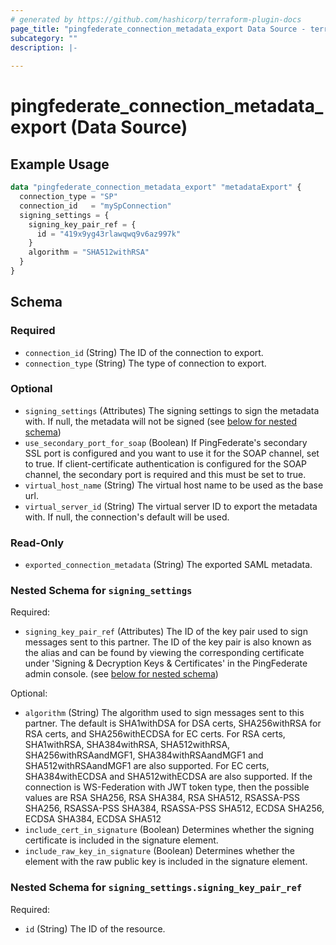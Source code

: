 ```yaml
---
# generated by https://github.com/hashicorp/terraform-plugin-docs
page_title: "pingfederate_connection_metadata_export Data Source - terraform-provider-pingfederate"
subcategory: ""
description: |-
  
---
```


# pingfederate_connection_metadata_export (Data Source)



## Example Usage

```terraform
data "pingfederate_connection_metadata_export" "metadataExport" {
  connection_type = "SP"
  connection_id   = "mySpConnection"
  signing_settings = {
    signing_key_pair_ref = {
      id = "419x9yg43rlawqwq9v6az997k"
    }
    algorithm = "SHA512withRSA"
  }
}
```

<!-- schema generated by tfplugindocs -->
## Schema

### Required

- `connection_id` (String) The ID of the connection to export.
- `connection_type` (String) The type of connection to export.

### Optional

- `signing_settings` (Attributes) The signing settings to sign the metadata with. If null, the metadata will not be signed (see [below for nested schema](#nestedatt--signing_settings))
- `use_secondary_port_for_soap` (Boolean) If PingFederate's secondary SSL port is configured and you want to use it for the SOAP channel, set to true. If client-certificate authentication is configured for the SOAP channel, the secondary port is required and this must be set to true.
- `virtual_host_name` (String) The virtual host name to be used as the base url.
- `virtual_server_id` (String) The virtual server ID to export the metadata with. If null, the connection's default will be used.

### Read-Only

- `exported_connection_metadata` (String) The exported SAML metadata.

<a id="nestedatt--signing_settings"></a>
### Nested Schema for `signing_settings`

Required:

- `signing_key_pair_ref` (Attributes) The ID of the key pair used to sign messages sent to this partner. The ID of the key pair is also known as the alias and can be found by viewing the corresponding certificate under 'Signing & Decryption Keys & Certificates' in the PingFederate admin console. (see [below for nested schema](#nestedatt--signing_settings--signing_key_pair_ref))

Optional:

- `algorithm` (String) The algorithm used to sign messages sent to this partner. The default is SHA1withDSA for DSA certs, SHA256withRSA for RSA certs, and SHA256withECDSA for EC certs. For RSA certs, SHA1withRSA, SHA384withRSA, SHA512withRSA, SHA256withRSAandMGF1, SHA384withRSAandMGF1 and SHA512withRSAandMGF1 are also supported. For EC certs, SHA384withECDSA and SHA512withECDSA are also supported. If the connection is WS-Federation with JWT token type, then the possible values are RSA SHA256, RSA SHA384, RSA SHA512, RSASSA-PSS SHA256, RSASSA-PSS SHA384, RSASSA-PSS SHA512, ECDSA SHA256, ECDSA SHA384, ECDSA SHA512
- `include_cert_in_signature` (Boolean) Determines whether the signing certificate is included in the signature element.
- `include_raw_key_in_signature` (Boolean) Determines whether the element with the raw public key is included in the signature element.

<a id="nestedatt--signing_settings--signing_key_pair_ref"></a>
### Nested Schema for `signing_settings.signing_key_pair_ref`

Required:

- `id` (String) The ID of the resource.
